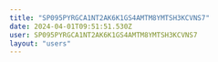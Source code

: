 ```yaml
---
title: "SP095PYRGCA1NT2AK6K1GS4AMTM8YMTSH3KCVNS7"
date: 2024-04-01T09:51:51.530Z
user: SP095PYRGCA1NT2AK6K1GS4AMTM8YMTSH3KCVNS7
layout: "users"
---
```

    